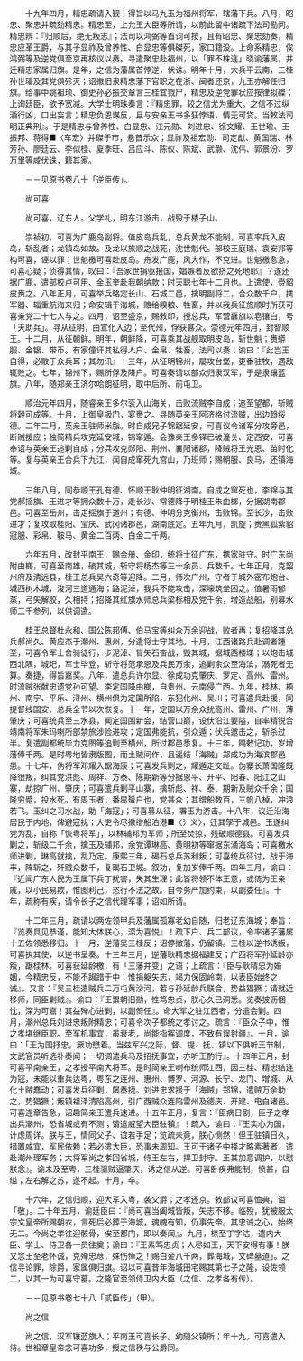 <!-- { "loadSidebar": true } -->
　　十九年四月，精忠疏请入觐；得旨以马九玉为福州将军，辖藩下兵。八月，昭忠、聚忠并疏劾精忠。精忠至，上允王大臣等所请，以前此留中诸疏下法司勘问。精忠辨：『归顺后，绝无叛志』；法司以鸿弼等首词可按，且有昭忠、聚忠劾奏，精忠应革王爵，与其子显祚及曾养性、白显忠等俱磔死，家口籍没。上命系精忠，俟鸿弼等及逆党俱至京再核议以奏。寻遣聚忠赴福州，以「罪不株连」晓谕藩属，并迁精忠家属归旗。是年，之信为藩属首悖逆，伏诛。明年十月，大兵平云南，三桂孙世璠及其党俱殄灭；诏撤旧隶精忠藩下官职之在浙、闽者还京，九玉亦解任归旗。给事中姚祖顼、御史孙必振交章言三桂宜戮尸，精忠及逆党罪状应按律拟磔；上询廷臣，欲予宽减。大学士明珠奏言：『精忠罪，较之信尤为重大。之信不过纵酒行凶，口出妄言；精忠负恩谋反，且与安亲王书多狂悖语，情无可贷。当敕法司明正典刑』。于是精忠与曾养性、白显忠、江元勋、刘进忠、徐文耀、王世瑜、王振邦、蒋得■〈车宏〉并磔于市，悬首示众；显祚及祖宏勋、司定猷、黄国瑞、林芳孙、廖廷云、李似桂、夏季旺、吕应斗、陈仪、陈斌、武灏、沈伟、郭景汾、罗万里等咸伏诛，籍其家。

　　－－见原书卷八十「逆臣传」。

　　尚可喜

　　尚可喜，辽东人。父学礼，明东江游击，战殁于楼子山。

　　崇祯初，可喜为广鹿岛副将。值皮岛兵乱，总兵黄龙不能制，可喜率兵入皮岛，斩乱者；龙镇岛如故。及龙以旅顺之战死，沈世魁代。部校王庭瑞、袁安邦等构可喜，诬以罪；世魁檄可喜赴皮岛。舟发广鹿，风大作，不克进。世魁檄愈急，可喜心疑；侦得其情，叹曰：『吾家世捐驱报国，娼嫉者反欲挤之死地耶』？遂还据广鹿，遣部校卢可用、金玉奎赴我朝纳款；时天聪七年十二月也。上遣使，赍貂皮赉之。八年正月，可喜举兵略定长山、石城二邑，擒明副将二，合众数千户，携军器、辎重航海来归；命安辑于海城，赡给糗粮、牲畜，并以我兵征旅顺时所获可喜亲党二十七人与之。四月，诏至盛京，赐敕印，授总兵，军营纛旗以皂镶白，号「天助兵」。寻从征明，由宣化入边；至代州，俘获甚众。崇德元年四月，封智顺王。十二月，从征朝鲜。明年，朝鲜降，可喜乘其战舰取明皮岛，斩世魁；赉蟒服、金银、带币。有家僮讦其私得人户、金帛、牲畜，法司以奏；谕曰：『此岂王自得，必散于众兵耳；其勿讯』！三年，从征明锦州，屡攻台堡，更番驻牧，遇敌辄败之。七年，锦州下，赐所俘及降户。可喜奏请以部众归隶汉军，于是隶镶蓝旗。八年，随郑亲王济尔哈朗征明，取中后所、前屯卫。

　　顺治元年四月，随睿亲王多尔衮入山海关，击败流贼李自成；追至望都，斩贼将榖可成等。十月，上御皇极门，宴赉之。寻随英亲王阿济格讨流贼，出边趋绥德。二年二月，英亲王驻师米脂。时自成兄子锦踞延安，可喜议令诸军分攻旁邑，断贼援应；独简精兵攻克延安城，锦窜遁。会豫亲王多铎已破潼关、定西安，可喜奉诏与英亲王追剿自成；分兵攻克郧阳、荆州、襄阳诸郡，降贼将王光恩、苗时化等。复与英亲王合兵下九江，闻自成窜死九宫山，乃班师；赐朝服、良马，还镇海城。

　　三年八月，同恭顺王孔有德、怀顺王耿仲明征湖南。自成之窜死也，李锦与其党郝摇旗、王进才等拥众数十万，走长沙、常德降于明桂王朱由榔，分据湖南郡邑。可喜至岳州，击走摇旗于道州；有德、仲明分克衡州，击败锦。至长沙，击败进才；复攻取桂阳、宝庆、武冈诸郡邑，湖南底定。五年九月，凯旋；赉黑狐紫貂冠服、彩帛、鞍马、黄金二百两、白金二千两。

　　六年五月，改封平南王，赐金册、金印，统将士征广东，携家驻守。时广东尚附由榔，可喜至南雄，破其城，斩守将杨杰等三十余员、兵数千。七年正月，克韶州府及清远县，桂王总兵吴六奇等迎降。二月，师次广州，守者于城外密布炮台、城西树木城，浚河三道通海；路泥淖，我兵不能攻击，深壕筑垒困之。值暑雨郁蒸，弓矢解胶，久相持；招降其红旗水师总兵梁标相及党千余，增造战船，别募水师二千参列，以供调遣。

　　桂王总督杜永和、国公陈邦傅、伯马宝等纠众万余迎战，败者再；复招降其总兵郝尚久、黄应杰于潮州、惠州，分遣将士守其地。十月，江西诸路兵赴调者踵至，可喜令军士舍骑徒行，步泥淖、冒矢石奋战，毁其城，据城西楼堞；以炮击城西北隅，城圯，军士毕登，斩守将范承恩及兵民万余，追剿余众至海滨，溺死者无算。奏捷，得旨嘉奖。八年，遣总兵许尔显、徐成功克肇庆、罗定、高州、雷州。时流贼张献忠遗党孙可望、李定国降由榔，自贵州、云南侵广西。九年，桂林、梧州、南宁、平乐、浔州、横州俱为定国所陷，东犯化州、吴川；可喜遣兵赴援，同提督线国安、总兵全节以次恢复。十一年，定国以万余众扰高州、雷州、广州，薄肇庆；可喜统兵至三水县，闻定国围新会，结营山巅，设伏沿江要隘，自率精锐合靖南将军朱玛喇所部禁旅涉险进攻；定国弗能抗，引众遁；伏兵邀击之，斩杀过半。复遣副都统毕力克图等追剿至横州，所过郡邑悉复。十三年，赐敕记功，岁增藩俸千两。是时粤地皆隶版图，而土贼间作，且遥结「海贼」郑成功为海滨郡邑患。十七年，伪将军邓耀入踞海康；可喜发兵剿之，耀遁走交趾。伪寨长萧国隆既降很叛，纠其党洪彪、周祥、方泰、陈期新等分据恩平、开平、阳春、阳江之山寨，劫掠广州、肇庆；可喜遣兵剿平山寨，擒斩彪、祥、泰、期新及贼众千余；国隆穷蹙，投水死。有周玉者，番禺蜑户也，党甚众；其缯船数百，三帆八棹，冲浪若飞。玉纠之习水战，助「海寇」；可喜募从征，署玉为游击。十八年，议迁沿海居民于内地，俾避寇扰；大吏令尽撤缯船泊港■〈氵义〉，迁其孥于城邑。玉遂纠党为乱，自称「恢粤将军」，以林辅邦为军师；所至焚掠，残破顺德县。可喜发兵剿之，斩级二千余，擒玉及辅邦，余党谭琳高、黄明初等窜据东涌海岛；可喜檄水师进剿，琳高就擒，乱乃定。康熙三年，碣石总兵苏利叛；可喜统兵征讨，战于海丰，阵斩之，歼贼众数千，复碣石卫城。叙功，复加岁俸千两。四年三月，谕曰：『近闻广东人民为王属下兵丁扰害，失其生理；此皆将领不体王意，或倚为王亲戚，以小民易欺，惟图利己，恣行不法之故。自今务严加约束，以副委任』。十年，疏称有疾，请令长子之信代理军事；诏如所请。

　　十二年三月，疏请以两佐领甲兵及藩属孤寡老幼自随，归老辽东海城；奉旨：『览奏具见恭谨，能知大体朕心，深为喜悦』！疏下户、兵二部议，令率诸子藩属十五佐领悉移归。十一月，逆藩吴三桂反；诏停撤藩，仍留镇。三桂以逆书诱叛，可喜执其使，以逆书呈奏。十三年三月，逆藩耿精忠据福建反；广西将军孙延龄亦叛，踞桂林。可喜获延龄檄，有「三藩并变」之语；上疏言：『臣与耿精忠为婚姻，今精忠反，不能不踧踖于中；惟捐躯矢志，竭力保固岭南，以表臣始终之诚』。又言：『吴三桂遣贼兵二万屯黄沙河，若与孙延龄兵联合，势益猖獗；请就近移师，同臣剿贼』。谕曰：『王累朝旧勋，性笃忠贞，朕心久已洞悉。览奏披沥悃忱，深为可嘉！其益殚心进剿，以副倚任』。命大军之驻江西者，分遣会剿。四月，潮州总兵刘进忠叛附精忠；可喜令次子都统之孝讨之。疏言：『臣众子中，惟之孝堪继臣职。至军机事宜，虽衰老，尚能指挥调度，不致有误封疆』。十月，谕曰：「王为国抒忠，厥功懋着。当兹军兴之际，督、提、抚、镇以下俱听王节制，文武官员听选补奏闻；一切调遣兵马及招抚事宜，亦听王酌行』。十四年正月，封可喜平南亲王，之孝授平南大将军。是时简亲王喇布统师江西，因三桂、精忠结连为寇，未能以重兵达粤，粤东之连州、惠州、博罗、河源、长宁、龙门、增城、从化土贼蠢动；可喜发兵征剿，屡奏捷。刘进忠求援于「海贼」郑锦，遣贼万余助之，势猖獗；叛镇祖泽清陷高州，引广西贼众连陷雷州及德庆、开建、电白诸邑。可喜连章告急，诏趣简亲王遣兵速进。十五年正月，复言：『臣病日剧，臣子之孝出兵潮州，恐省城或有不测；请遣威望大臣驻镇』！疏入，谕曰：『王实心为国，计虑周详。朕与王，情同父子、谊若手足；览疏未竟，朕心恻然！但王驻镇日久，措置咸宜，军民依赖；若必遣大臣，恐事未周知。王可于诸子中择才略素著者，遣赴潮州理军务；大将军尚之孝回省城，侍王左右，捍卫封守。王其加意调护，以慰朕念』。谕未及至粤，三桂驱贼逼肇庆，诱之信从逆。可喜卧疾弗能制，愤甚，自缢；左右解之苏，遂不起。十月，卒。

　　十六年，之信归顺，迎大军入粤，袭父爵；之孝还京。敕部议可喜恤典，谥「敬」。二十年五月，谕廷臣曰：『尚可喜当阖城皆叛，矢志不移。临殁，犹被服太宗文皇帝所赐朝衣，言死后必葬于海城，魂魄有知，仍事先帝。其忠诚之心，始终无二。今尚之孝往迎骸骨，俟至都门，即以奏闻』。九月，榇至丁字沽，遣内大臣、学士、侍卫各一员往奠；谕曰：『王素笃忠贞；人尽如王，天下安得有事！朕又念王至老怀诚，克殚忠荩，殊伤悼之！赐白金八千两，葬海城，文碑墓道」。之信寻论罪，除爵，家属俱归旗。诏以可喜昔年海城田宅赐其第七子之隆，设佐领二，以其一为可喜守墓。之隆官至领侍卫内大臣（之信、之孝各有传）。

　　－－见原书卷七十八「贰臣传」（甲）。

　　尚之信

　　尚之信，汉军镶蓝旗人；平南王可喜长子。幼随父镇所；年十九，可喜遣入侍。世祖章皇帝念可喜功多，授之信秩与公爵同。

